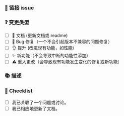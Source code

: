 <!---
☝️ PR标题应遵循规范 (https://conventionalcommits.org)
-->

### 🔗 链接 issue

### ❓ 变更类型

<!-- 你的代码引入了哪些类型的更改？在所有适用的框中打一个“x”。 -->

- [ ] 📖 文档 (更新文档或 readme)
- [ ] 🐞 Bug 修复（一个不会引起版本不兼容的问题修复）
- [ ] 👌 提升 (改进现有功能，如性能)
- [ ] ✨ 新功能（不会导致中断的功能性添加）
- [ ] ⚠️ 重大更改（会导致现有功能发生变化的修复或新功能）

### 📚 描述

<!-- 详细描述您的更改 -->
<!-- 为什么需要做出这种改变？它解决了什么问题？ -->
<!-- 如果它解决了一个悬而未决的问题，请在此处链接到该问题。例如“解决#1001” -->

### 📝 Checklist

<!-- 在所有适用的框中打一个“x” -->
<!-- 如果您的更改需要文件PR，请适当链接 -->
<!-- 如果你对其中任何一个都不确定，请随时提问。我们会提供帮忙！ -->

- [ ] 我已关联了一个问题或讨论。
- [ ] 我已相应地更新了文档。